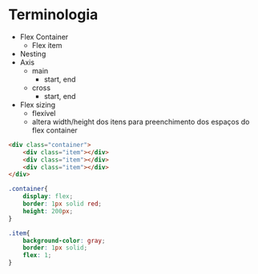 # Terminologia

- Flex Container
    - Flex item
- Nesting
- Axis
    - main
        - start, end
    - cross
        - start, end
- Flex sizing
    - flexível
    - altera width/height dos itens para preenchimento dos espaços do flex container

```html
<div class="container">
    <div class="item"></div>
    <div class="item"></div>
    <div class="item"></div>
</div>

```

```css
.container{
    display: flex;
    border: 1px solid red;
    height: 200px;
}

.item{
    background-color: gray;
    border: 1px solid;
    flex: 1;
}